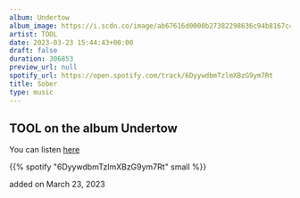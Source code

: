 ```yaml
---
album: Undertow
album_image: https://i.scdn.co/image/ab67616d0000b27382298636c94b8167c4793db2
artist: TOOL
date: 2023-03-23 15:44:43+00:00
draft: false
duration: 306853
preview_url: null
spotify_url: https://open.spotify.com/track/6DyywdbmTzlmXBzG9ym7Rt
title: Sober
type: music
---
```



## TOOL on the album Undertow

You can listen [here](https://open.spotify.com/track/6DyywdbmTzlmXBzG9ym7Rt)

{{% spotify "6DyywdbmTzlmXBzG9ym7Rt" small %}}

added on March 23, 2023